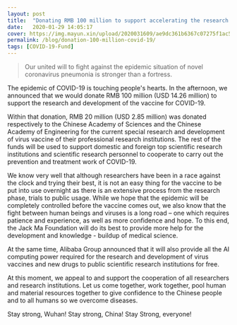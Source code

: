 ```yaml
---
layout: post
title:  "Donating RMB 100 million to support accelerating the research and development of COVID-19 vaccine"
date:   2020-01-29 14:05:17
cover: https://img.mayun.xin/upload/2020031609/ae9dc361b6367c07275f1ac578a60554.JPG
permalink: /blog/donation-100-million-covid-19/
tags: [COVID-19-Fund]
---
```


> Our united will to fight against the epidemic situation of novel coronavirus pneumonia is stronger than a fortress.

The epidemic of COVID-19 is touching people's hearts. In the afternoon, we announced that we would donate RMB 100 million (USD 14.26 million) to support the research and development of the vaccine for COVID-19.

Within that donation, RMB 20 million (USD 2.85 million) was donated respectively to the Chinese Academy of Sciences and the Chinese Academy of Engineering for the current special research and development of virus vaccine of their professional research institutions. The rest of the funds will be used to support domestic and foreign top scientific research institutions and scientific research personnel to cooperate to carry out the prevention and treatment work of COVID-19.

We know very well that although researchers have been in a race against the clock and trying their best, it is not an easy thing for the vaccine to be put into use overnight as there is an extensive process from the research phase, trials to public usage. While we hope that the epidemic will be completely controlled before the vaccine comes out, we also know that the fight between human beings and viruses is a long road – one which requires patience and experience, as well as more confidence and hope. To this end, the Jack Ma Foundation will do its best to provide more help for the development and knowledge - buildup of medical science.

At the same time, Alibaba Group announced that it will also provide all the AI computing power required for the research and development of virus vaccines and new drugs to public scientific research institutions for free.

At this moment, we appeal to and support the cooperation of all researchers and research institutions. Let us come together, work together, pool human and material resources together to give confidence to the Chinese people and to all humans so we overcome diseases.

Stay strong, Wuhan!  Stay strong, China!  Stay Strong, everyone!